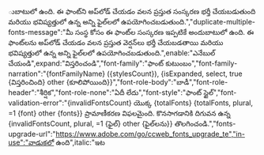 ుబాటులో ఉంది. ఈ ఫాంట్‌ని అప్‌లోడ్ చేయడం వలన ప్రస్తుత సంస్కరణ భర్తీ చేయబడుతుంది మరియు భవిష్యత్తులో ఉన్న అన్ని ఫైల్‌లలో ఉపయోగించబడుతుంది.","duplicate-multiple-fonts-message":"మీ సంస్థ కోసం ఈ ఫాంట్‌ల సంస్కరణ ఇప్పటికే అందుబాటులో ఉంది. ఈ ఫాంట్‌లను అప్‌లోడ్ చేయడం వలన ప్రస్తుత వెర్షన్‌లు భర్తీ చేయబడతాయి మరియు భవిష్యత్తులో ఉన్న అన్ని ఫైల్‌లలో ఉపయోగించబడుతుంది.",enable:"ఎనేబుల్ చేయండి",expand:"విస్తరించండి","font-family":"ఫాంట్ కుటుంబం","font-family-narration":"{fontFamilyName} ({stylesCount}), {isExpanded, select, true {విస్తరించింది} other {కూలిపోయింది}}","font-role-body":"బాడీ","font-role-header":"శీర్షిక","font-role-none":"ఏదీ లేదు","font-style":"ఫాంట్ స్టైల్","font-validation-error":"{invalidFontsCount} యొక్క {totalFonts} {totalFonts, plural, =1 {font} other {fonts}} ప్రామాణీకరణ విఫలమైంది. కొనసాగడానికి దిగువన ఉన్న {invalidFontsCount, plural, =1 {ఫైల్} other {ఫైల్‌లను}}  తొలగించండి.","fonts-upgrade-url":"https://www.adobe.com/go/ccweb_fonts_upgrade_te","in-use":"వాడుకలో ఉంది",italic:"ఇట